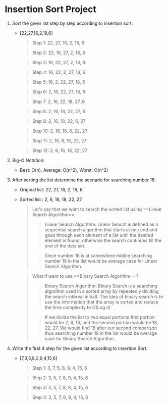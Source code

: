 # Insertion Sort Project

1. Sort the given list step by step according to insertion sort:

   - [22,27,16,2,18,6]

     > Step 1: 22, 27, 16, 2, 18, 6

     > Step 2: 22, 16, 27, 2, 18, 6

     > Step 3: 16, 22, 27, 2, 18, 6

     > Step 4: 16, 22, 2, 27, 18, 6

     > Step 5: 16, 2, 22, 27, 18, 6

     > Step 6: 2, 16, 22, 27, 18, 6

     > Step 7: 2, 16, 22, 18, 27, 6

     > Step 8: 2, 16, 18, 22, 27, 6

     > Step 9: 2, 16, 18, 22, 6, 27

     > Step 10: 2, 16, 18, 6, 22, 27

     > Step 11: 2, 16, 6, 18, 22, 27

     > Step 12: 2, 6, 16, 18, 22, 27

2. Big-O Notation:

   - Best: O(n), Average: O(n^2), Worst: O(n^2)

3. After sorting the list determine the scenario for searching number 18.

   - Original list: 22, 27, 16, 2, 18, 6
   - Sorted list : 2, 6, 16, 18, 22, 27

     > Let's say that we want to search the sorted list using ==Linear Search Algorithm==.
     >
     > > Linear Search Algorithm: Linear Search is defined as a sequential search algorithm that starts at one end and goes through each element of a list until the desired element is found, otherwise the search continues till the end of the data set.
     >
     > > Since number 18 is at somewhere middle searching number 18 in the list would be average case for Linear Search Algorithm.

     > What if want to use ==Binary Search Algorithm==?
     >
     > > Binary Search Algorithm: Binary Search is a searching algorithm used in a sorted array by repeatedly dividing the search interval in half. The idea of binary search is to use the information that the array is sorted and reduce the time complexity to O(Log n)
     >
     > > If we divide the list to two equal portions first portion would be 2, 6, 16, and the second portion would be 18, 22, 27.
     > > We would find 18 after our second comparison thus searching number 18 in the list would be average case for Binary Search Algorithm.

4. Write the first 4 step for the given list according to Insertion Sort.

   - [7,3,5,8,2,9,4,15,6]

     > Step 1: 3, 7, 5, 8, 9, 4, 15, 6

     > Step 2: 3, 5, 7, 8, 9, 4, 15, 6

     > Step 3: 3, 5, 7, 8, 9, 4, 15, 6

     > Step 4: 3, 5, 7, 8, 9, 4, 15, 6
